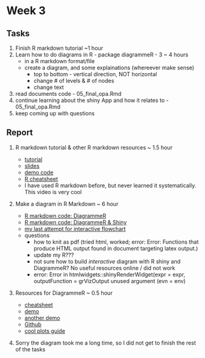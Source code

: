 # Week 3

## Tasks
1. Finish R markdown tutorial ~1 hour
2. Learn how to do diagrams in R - package diagrammeR - 3 ~ 4 hours
   - in a R markdown format/file
   - create a diagram, and some explainations (whereever make sense)
     - top to bottom - vertical direction, NOT horizontal
     - change # of levels & # of nodes
     - change text
3. read documents code - 05_final_opa.Rmd 
4. continue learning about the shiny App and how it relates to - 05_final_opa.Rmd 
5. keep coming up with questions

## Report
1. R markdown tutorial & other R markdown resources ~ 1.5 hour
   * [tutorial](https://resources.rstudio.com/the-essentials-of-data-science/getting-started-with-r-markdown-60-02)
   * [slides](https://github.com/rstudio/webinars/blob/master/12-Getting-started-with-R-Markdown/12-Getting-started-with-R-Markdown.pdf)
   * [demo code](https://github.com/rstudio/webinars/tree/master/12-Getting-started-with-R-Markdown)
   * [R cheatsheet](https://rstudio.com/resources/cheatsheets/)
   * I have used R markdown before, but never learned it systematically. This video is very cool

2. Make a diagram in R Markdown ~ 6 hour
   * [R markdown code: DiagrammeR](https://github.com/sophiabai2022/URAP-2020---Sophia/blob/master/Week%203/My_1st_diagram.Rmd)
   * [R markdown code: DiagrammeR & Shiny](https://github.com/sophiabai2022/URAP-2020---Sophia/blob/master/Week%203/R%20Shiny%20%2B%20DiagrammeR.Rmd)
   * [my last attempt for interactive flowchart](https://github.com/sophiabai2022/URAP-2020---Sophia/blob/master/Week%203/Try.Rmd)
   * questions
     * how to knit as pdf (tried html, worked; error: Error: Functions that produce HTML output found in document targeting latex output.)
     * update my R???
     * not sure how to build _interactive_ diagram with R shiny and DiagrammeR? No useful resources online / did not work
     * error: Error in htmlwidgets::shinyRenderWidget(expr = expr, outputFunction = grVizOutput
  unused argument (evn = env)
3. Resources for DiagrammeR ~ 0.5 hour
   * [cheatsheet](https://cran.r-project.org/web/packages/DiagrammeR/DiagrammeR.pdf)
   * [demo](https://rich-iannone.github.io/DiagrammeR/graphviz_and_mermaid.html)
   * [another demo](https://rich-iannone.github.io/DiagrammeR/graphs.html)
   * [Github](https://github.com/rich-iannone/DiagrammeR/tree/master/R)
   * [cool plots guide](https://plot.ly/r/)
4. Sorry the diagram took me a long time, so I did not get to finish the rest of the tasks
